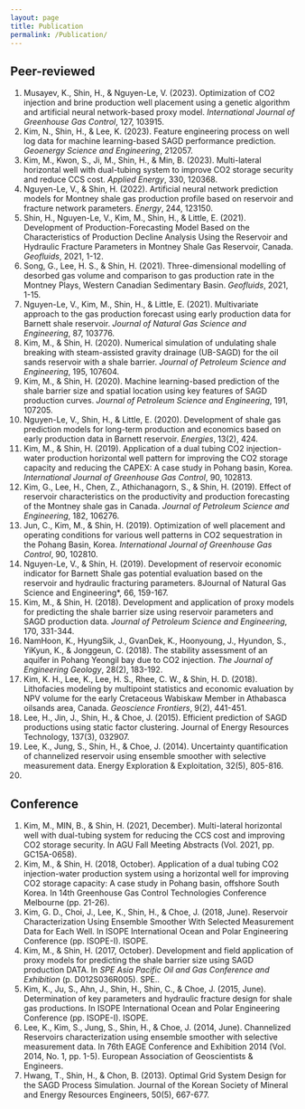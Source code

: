 ```yaml
---
layout: page
title: Publication
permalink: /Publication/
---
```


## Peer-reviewed
1. Musayev, K., Shin, H., & Nguyen-Le, V. (2023). Optimization of CO2 injection and brine production well placement using a genetic algorithm and artificial neural network-based proxy model. *International Journal of Greenhouse Gas Control*, 127, 103915.
2. Kim, N., Shin, H., & Lee, K. (2023). Feature engineering process on well log data for machine learning-based SAGD performance prediction. *Geoenergy Science and Engineering*, 212057.
3. Kim, M., Kwon, S., Ji, M., Shin, H., & Min, B. (2023). Multi-lateral horizontal well with dual-tubing system to improve CO2 storage security and reduce CCS cost. *Applied Energy*, 330, 120368.
4. Nguyen-Le, V., & Shin, H. (2022). Artificial neural network prediction models for Montney shale gas production profile based on reservoir and fracture network parameters. *Energy*, 244, 123150.
5. Shin, H., Nguyen-Le, V., Kim, M., Shin, H., & Little, E. (2021). Development of Production-Forecasting Model Based on the Characteristics of Production Decline Analysis Using the Reservoir and Hydraulic Fracture Parameters in Montney Shale Gas Reservoir, Canada. *Geofluids*, 2021, 1-12.
6. Song, G., Lee, H. S., & Shin, H. (2021). Three-dimensional modelling of desorbed gas volume and comparison to gas production rate in the Montney Plays, Western Canadian Sedimentary Basin. *Geofluids*, 2021, 1-15.
7. Nguyen-Le, V., Kim, M., Shin, H., & Little, E. (2021). Multivariate approach to the gas production forecast using early production data for Barnett shale reservoir. *Journal of Natural Gas Science and Engineering*, 87, 103776.
8. Kim, M., & Shin, H. (2020). Numerical simulation of undulating shale breaking with steam-assisted gravity drainage (UB-SAGD) for the oil sands reservoir with a shale barrier. *Journal of Petroleum Science and Engineering*, 195, 107604.
9. Kim, M., & Shin, H. (2020). Machine learning-based prediction of the shale barrier size and spatial location using key features of SAGD production curves. *Journal of Petroleum Science and Engineering*, 191, 107205.
10. Nguyen-Le, V., Shin, H., & Little, E. (2020). Development of shale gas prediction models for long-term production and economics based on early production data in Barnett reservoir. *Energies*, 13(2), 424.
11. Kim, M., & Shin, H. (2019). Application of a dual tubing CO2 injection-water production horizontal well pattern for improving the CO2 storage capacity and reducing the CAPEX: A case study in Pohang basin, Korea. *International Journal of Greenhouse Gas Control*, 90, 102813.
12. Kim, G., Lee, H., Chen, Z., Athichanagorn, S., & Shin, H. (2019). Effect of reservoir characteristics on the productivity and production forecasting of the Montney shale gas in Canada. *Journal of Petroleum Science and Engineering*, 182, 106276.
13. Jun, C., Kim, M., & Shin, H. (2019). Optimization of well placement and operating conditions for various well patterns in CO2 sequestration in the Pohang Basin, Korea. *International Journal of Greenhouse Gas Control*, 90, 102810.
14. Nguyen-Le, V., & Shin, H. (2019). Development of reservoir economic indicator for Barnett Shale gas potential evaluation based on the reservoir and hydraulic fracturing parameters. 8Journal of Natural Gas Science and Engineering*, 66, 159-167.
15. Kim, M., & Shin, H. (2018). Development and application of proxy models for predicting the shale barrier size using reservoir parameters and SAGD production data. *Journal of Petroleum Science and Engineering*, 170, 331-344.
16. NamHoon, K., HyungSik, J., GvanDek, K., Hoonyoung, J., Hyundon, S., YiKyun, K., & Jonggeun, C. (2018). The stability assessment of an aquifer in Pohang Yeongil bay due to CO2 injection. *The Journal of Engineering Geology*, 28(2), 183-192.
17. Kim, K. H., Lee, K., Lee, H. S., Rhee, C. W., & Shin, H. D. (2018). Lithofacies modeling by multipoint statistics and economic evaluation by NPV volume for the early Cretaceous Wabiskaw Member in Athabasca oilsands area, Canada. *Geoscience Frontiers*, 9(2), 441-451.
18. Lee, H., Jin, J., Shin, H., & Choe, J. (2015). Efficient prediction of SAGD productions using static factor clustering. Journal of Energy Resources Technology, 137(3), 032907.
19. Lee, K., Jung, S., Shin, H., & Choe, J. (2014). Uncertainty quantification of channelized reservoir using ensemble smoother with selective measurement data. Energy Exploration & Exploitation, 32(5), 805-816.
20. 

## Conference
1. Kim, M., MIN, B., & Shin, H. (2021, December). Multi-lateral horizontal well with dual-tubing system for reducing the CCS cost and improving CO2 storage security. In AGU Fall Meeting Abstracts (Vol. 2021, pp. GC15A-0658).
2. Kim, M., & Shin, H. (2018, October). Application of a dual tubing CO2 injection-water production system using a horizontal well for improving CO2 storage capacity: A case study in Pohang basin, offshore South Korea. In 14th Greenhouse Gas Control Technologies Conference Melbourne (pp. 21-26).
3. Kim, G. D., Choi, J., Lee, K., Shin, H., & Choe, J. (2018, June). Reservoir Characterization Using Ensemble Smoother With Selected Measurement Data for Each Well. In ISOPE International Ocean and Polar Engineering Conference (pp. ISOPE-I). ISOPE.
4. Kim, M., & Shin, H. (2017, October). Development and field application of proxy models for predicting the shale barrier size using SAGD production DATA. In *SPE Asia Pacific Oil and Gas Conference and Exhibition* (p. D012S036R005). SPE..
5. Kim, K., Ju, S., Ahn, J., Shin, H., Shin, C., & Choe, J. (2015, June). Determination of key parameters and hydraulic fracture design for shale gas productions. In ISOPE International Ocean and Polar Engineering Conference (pp. ISOPE-I). ISOPE.
6. Lee, K., Kim, S., Jung, S., Shin, H., & Choe, J. (2014, June). Channelized Reservoirs characterization using ensemble smoother with selective measurement data. In 76th EAGE Conference and Exhibition 2014 (Vol. 2014, No. 1, pp. 1-5). European Association of Geoscientists & Engineers.
7. Hwang, T., Shin, H., & Chon, B. (2013). Optimal Grid System Design for the SAGD Process Simulation. Journal of the Korean Society of Mineral and Energy Resources Engineers, 50(5), 667-677.